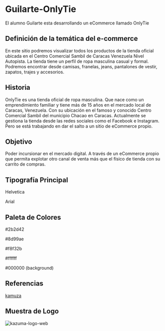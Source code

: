 # Guilarte-OnlyTie
El alumno Guilarte esta desarrollando un eCommerce llamado OnlyTie

## Definición de la temática del e-commerce
En este sitio podremos visualizar todos los productos de la tienda oficial ubicada en el Centro Comercial Sambil de Caracas Venezuela Nivel Autopista. 
La tienda tiene un perfil de ropa masculina casual y formal. 
Podremos encontrar desde camisas, franelas, jeans, pantalones de vestir, zapatos, trajes y accesorios. 


## Historia
OnlyTie es una tienda oficial de ropa masculina. Que nace como un emprendimiento familiar y tiene más de 15 años en el mercado local de Caracas, Venezuela. 
Con su ubicación en el famoso y conocido Centro Comercial Sambil del municipio Chacao en Caracas. 
Actualmente se gestiona la tienda desde las redes sociales como el Facebook e Instagram. 
Pero se está trabajando en dar el salto a un sitio de eCommerce propio. 


## Objetivo 
Poder incursionar en el mercado digital. A través de un eCommerce propio que permita explotar 
otro canal de venta más que el físico de tienda con su carrito de compras.

## Tipografía Principal
Helvetica 

Arial

## Paleta de Colores
  #2b2d42
  
  #8d99ae
  
  #f8f32b
  
  #ffffff
  
  #000000  (background)


## Referencias
[kamuza]:https://www.kazuma.com.ar/
[kamuza][kamuza]

## Muestra de Logo
![kazuma-logo-web](https://user-images.githubusercontent.com/112668024/192166871-54f489cd-db09-4a0f-ba09-d8de1dda5def.jpg)

